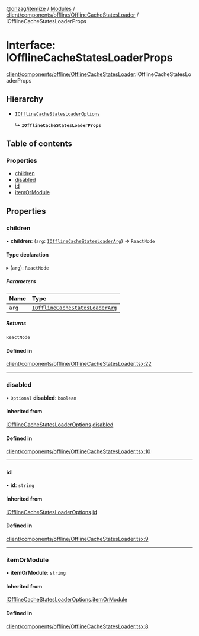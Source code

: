 [@onzag/itemize](../README.md) / [Modules](../modules.md) / [client/components/offline/OfflineCacheStatesLoader](../modules/client_components_offline_OfflineCacheStatesLoader.md) / IOfflineCacheStatesLoaderProps

# Interface: IOfflineCacheStatesLoaderProps

[client/components/offline/OfflineCacheStatesLoader](../modules/client_components_offline_OfflineCacheStatesLoader.md).IOfflineCacheStatesLoaderProps

## Hierarchy

- [`IOfflineCacheStatesLoaderOptions`](client_components_offline_OfflineCacheStatesLoader.IOfflineCacheStatesLoaderOptions.md)

  ↳ **`IOfflineCacheStatesLoaderProps`**

## Table of contents

### Properties

- [children](client_components_offline_OfflineCacheStatesLoader.IOfflineCacheStatesLoaderProps.md#children)
- [disabled](client_components_offline_OfflineCacheStatesLoader.IOfflineCacheStatesLoaderProps.md#disabled)
- [id](client_components_offline_OfflineCacheStatesLoader.IOfflineCacheStatesLoaderProps.md#id)
- [itemOrModule](client_components_offline_OfflineCacheStatesLoader.IOfflineCacheStatesLoaderProps.md#itemormodule)

## Properties

### children

• **children**: (`arg`: [`IOfflineCacheStatesLoaderArg`](client_components_offline_OfflineCacheStatesLoader.IOfflineCacheStatesLoaderArg.md)) => `ReactNode`

#### Type declaration

▸ (`arg`): `ReactNode`

##### Parameters

| Name | Type |
| :------ | :------ |
| `arg` | [`IOfflineCacheStatesLoaderArg`](client_components_offline_OfflineCacheStatesLoader.IOfflineCacheStatesLoaderArg.md) |

##### Returns

`ReactNode`

#### Defined in

[client/components/offline/OfflineCacheStatesLoader.tsx:22](https://github.com/onzag/itemize/blob/73e0c39e/client/components/offline/OfflineCacheStatesLoader.tsx#L22)

___

### disabled

• `Optional` **disabled**: `boolean`

#### Inherited from

[IOfflineCacheStatesLoaderOptions](client_components_offline_OfflineCacheStatesLoader.IOfflineCacheStatesLoaderOptions.md).[disabled](client_components_offline_OfflineCacheStatesLoader.IOfflineCacheStatesLoaderOptions.md#disabled)

#### Defined in

[client/components/offline/OfflineCacheStatesLoader.tsx:10](https://github.com/onzag/itemize/blob/73e0c39e/client/components/offline/OfflineCacheStatesLoader.tsx#L10)

___

### id

• **id**: `string`

#### Inherited from

[IOfflineCacheStatesLoaderOptions](client_components_offline_OfflineCacheStatesLoader.IOfflineCacheStatesLoaderOptions.md).[id](client_components_offline_OfflineCacheStatesLoader.IOfflineCacheStatesLoaderOptions.md#id)

#### Defined in

[client/components/offline/OfflineCacheStatesLoader.tsx:9](https://github.com/onzag/itemize/blob/73e0c39e/client/components/offline/OfflineCacheStatesLoader.tsx#L9)

___

### itemOrModule

• **itemOrModule**: `string`

#### Inherited from

[IOfflineCacheStatesLoaderOptions](client_components_offline_OfflineCacheStatesLoader.IOfflineCacheStatesLoaderOptions.md).[itemOrModule](client_components_offline_OfflineCacheStatesLoader.IOfflineCacheStatesLoaderOptions.md#itemormodule)

#### Defined in

[client/components/offline/OfflineCacheStatesLoader.tsx:8](https://github.com/onzag/itemize/blob/73e0c39e/client/components/offline/OfflineCacheStatesLoader.tsx#L8)
